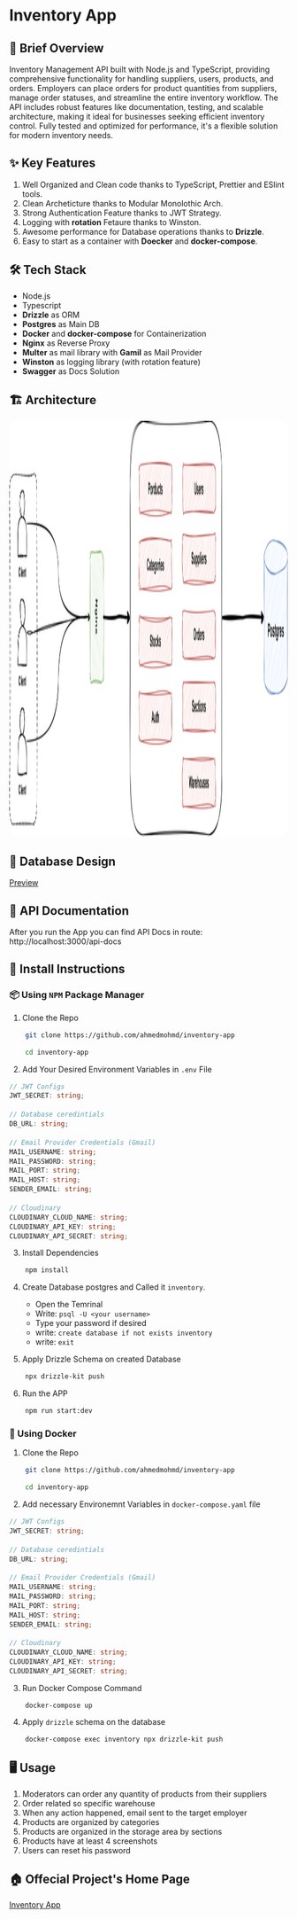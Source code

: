 # Inventory App

## 🚀 Brief Overview

Inventory Management API built with Node.js and TypeScript, providing comprehensive functionality for handling suppliers, users, products, and orders. Employers can place orders for product quantities from suppliers, manage order statuses, and streamline the entire inventory workflow. The API includes robust features like documentation, testing, and scalable architecture, making it ideal for businesses seeking efficient inventory control. Fully tested and optimized for performance, it's a flexible solution for modern inventory needs.

## ✨ Key Features

1. Well Organized and Clean code thanks to TypeScript, Prettier and ESlint tools.
2. Clean Archeticture thanks to Modular Monolothic Arch.
3. Strong Authentication Feature thanks to JWT Strategy.
4. Logging with **rotation** Fetaure thanks to Winston.
5. Awesome performance for Database operations thanks to **Drizzle**.
6. Easy to start as a container with **Doecker** and **docker-compose**.

## 🛠️ Tech Stack

- Node.js
- Typescript
- **Drizzle** as ORM
- **Postgres** as Main DB
- **Docker** and **docker-compose** for Containerization
- **Nginx** as Reverse Proxy
- **Multer** as mail library with **Gamil** as Mail Provider
- **Winston** as logging library (with rotation feature)
- **Swagger** as Docs Solution

## 🏗️ Architecture

<img src="./accessories/archeticture.drawio.svg" style="width: 750px; height: 750px;border-radius: 15px;" />

## 💾 Database Design

[Preview](https://dbdiagram.io/d/Inventory-App-66752fb95a764b3c720e3f9e)

## 📘 API Documentation

After you run the App you can find API Docs in route: http://localhost:3000/api-docs

## 🔧 Install Instructions

### 📦 Using `NPM` Package Manager

1. Clone the Repo

```bash
    git clone https://github.com/ahmedmohmd/inventory-app
```

```bash
    cd inventory-app
```

2. Add Your Desired Environment Variables in `.env` File

```typescript
// JWT Configs
JWT_SECRET: string;

// Database ceredintials
DB_URL: string;

// Email Provider Credentials (Gmail)
MAIL_USERNAME: string;
MAIL_PASSWORD: string;
MAIL_PORT: string;
MAIL_HOST: string;
SENDER_EMAIL: string;

// Cloudinary
CLOUDINARY_CLOUD_NAME: string;
CLOUDINARY_API_KEY: string;
CLOUDINARY_API_SECRET: string;
```

3. Install Dependencies

```bash
    npm install
```

4. Create Database postgres and Called it `inventory`.

   - Open the Temrinal
   - Write: `psql -U <your username>`
   - Type your password if desired
   - write: `create database if not exists inventory`
   - write: `exit`

5. Apply Drizzle Schema on created Database

```bash
    npx drizzle-kit push
```

6. Run the APP

```bash
    npm run start:dev
```

### 🐋 Using Docker

1. Clone the Repo

```bash
    git clone https://github.com/ahmedmohmd/inventory-app
```

```bash
    cd inventory-app
```

2. Add necessary Environemnt Variables in `docker-compose.yaml` file

```typescript
// JWT Configs
JWT_SECRET: string;

// Database ceredintials
DB_URL: string;

// Email Provider Credentials (Gmail)
MAIL_USERNAME: string;
MAIL_PASSWORD: string;
MAIL_PORT: string;
MAIL_HOST: string;
SENDER_EMAIL: string;

// Cloudinary
CLOUDINARY_CLOUD_NAME: string;
CLOUDINARY_API_KEY: string;
CLOUDINARY_API_SECRET: string;
```

3. Run Docker Compose Command

```
    docker-compose up
```

4. Apply `drizzle` schema on the database

```bash
    docker-compose exec inventory npx drizzle-kit push
```

## 🖥️ Usage

1. Moderators can order any quantity of products from their suppliers
2. Order related so specific warehouse
3. When any action happened, email sent to the target employer
4. Products are organized by categories
5. Products are organized in the storage area by sections
6. Products have at least 4 screenshots
7. Users can reset his password

## 🏠 Offecial Project's Home Page

[Inventory App](https://ahmedmohmd.vercel.app/projects/inventory-app)
